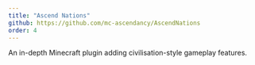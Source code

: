 ```yaml
---
title: "Ascend Nations"
github: https://github.com/mc-ascendancy/AscendNations
order: 4
---
```


An in-depth Minecraft plugin adding civilisation-style gameplay features.